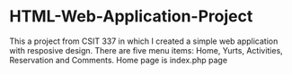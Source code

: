 # HTML-Web-Application-Project
This a project from CSIT 337 in which I created a simple web application with resposive design. There are five menu items: Home, Yurts, Activities, Reservation and Comments. Home page is index.php page

